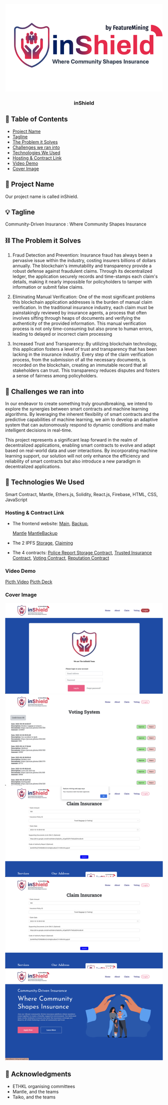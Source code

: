 <p align="center">
  <a href="" rel="noopener">
 <img src="https://github.com/jingjie00/FeatureMining/blob/main/Log-reg-1.png?raw=true" alt="inShield"></a>
</p>
<h3 align="center">inShield</h3>


## 📝 Table of Contents

- [Project Name](#project_name)
- [Tagline](#tagline)
- [The Problem it Solves](#problem)
- [Challenges we ran into](#challenges)
- [Technologies We Used](#tech)
- [Hosting & Contract Link](#link)
- [Video Demo](#video)
- [Cover Image](cover_img)

## 🧐 Project Name <a id = "project_name"></a>

Our project name is called inShield.

## 💡 Tagline <a id = "tagline"></a>

Community-Driven Insurance : Where Community Shapes Insurance

## ⛓️ The Problem it Solves <a id = "problem"></a>

1. Fraud Detection and Prevention:
Insurance fraud has always been a pervasive issue within the industry, costing insurers billions of dollars annually. The blockchain's immutability and transparency provide a robust defense against fraudulent claims. Through its decentralized ledger, the application securely records and time-stamps each claim's details, making it nearly impossible for policyholders to tamper with information or submit false claims.

2. Eliminating Manual Verification:
  One of the most significant problems this blockchain application addresses is the burden of manual claim verification. In the traditional insurance industry, each claim must be painstakingly reviewed by insurance agents, a process that often involves sifting through heaps of documents and verifying the authenticity of the provided information. This manual verification process is not only time-consuming but also prone to human errors, leading to delayed or incorrect claim processing

3. Increased Trust and Transparency:
  By utilizing blockchain technology, this application fosters a level of trust and transparency that has been lacking in the insurance industry. Every step of the claim verification process, from the submission of all the necessary documents, is recorded on the blockchain, creating an immutable record that all stakeholders can trust. This transparency reduces disputes and fosters a sense of fairness among policyholders.

## 🚀 Challenges we ran into <a id = "challenges"></a>

In our endeavor to create something truly groundbreaking, we intend to explore the synergies between smart contracts and machine learning algorithms. By leveraging the inherent flexibility of smart contracts and the predictive capabilities of machine learning, we aim to develop an adaptive system that can autonomously respond to dynamic conditions and make intelligent decisions in real-time.

This project represents a significant leap forward in the realm of decentralized applications, enabling smart contracts to evolve and adapt based on real-world data and user interactions. By incorporating machine learning support, our solution will not only enhance the efficiency and reliability of smart contracts but also introduce a new paradigm in decentralized applications.

## 🏁 Technologies We Used <a id = "tech"></a>

Smart Contract, Mantle, Ethers.js, Solidity, React.js, Firebase, HTML, CSS, JavaScript 

### Hosting & Contract Link <a id = "link"></a>
- The frontend website: 
  [Main](https://feature-mining.web.app),
  [Backup](https://feature-mining.firebaseapp.com),

  [Mantle](https://inshield@jingjietan.com)
  [MantleBackup](https://bafybeidvthhgcgvastdqm2ryso3pziqkckhlqfjvj3hljkowymaywnz3ta.ipfs.sphn.link/)

- The 2 IPFS 
  [Storage](https://ipfs.io/ipfs/QmSMaeoKXUxt6HVoHcQRYTsbbAWovUwjETvaSsWpXQqvUn),
  [Claiming](https://ipfs.io/ipfs/QmdatEiKWSaqMPmKn9zgero1Pqq7cr1gGb6UVYWRaivd3Q)

- The 4 contracts:
      [Police Report Storage Contract](/contract/StorageContract.txt),
      [Trusted Insurance Contract](/contract/TrustedInsuranceContract.txt),
      [Voting Contract](/contract/VotingContract.txt),
      [Reputation Contract](/contract/ReputationContract.txt)


### Video Demo <a id = "video"></a>
[Picth Video](https://www.youtube.com/watch?v=YDkv6ZL3EJ8)
[Picth Deck](/inShield%20-%20FeatureMining.pdf)

### Cover Image <a id = "cover_img"></a>

<img src="https://github.com/jingjie00/FeatureMining/blob/main/cover_image/inShield-1.png?raw=true" alt="inShield"></a>
<img src="https://github.com/jingjie00/FeatureMining/blob/main/cover_image/inShield-2.png?raw=true" alt="inShield"></a>
<img src="https://github.com/jingjie00/FeatureMining/blob/main/cover_image/inShield-3.png?raw=true" alt="inShield"></a>
<img src="https://github.com/jingjie00/FeatureMining/blob/main/cover_image/inShield-4.png?raw=true" alt="inShield"></a>
<img src="https://github.com/jingjie00/FeatureMining/blob/main/cover_image/inShield-5.png?raw=true" alt="inShield"></a>


## 🎉 Acknowledgments <a id = "acknowledgments"></a>
- ETHKL organising committees
- Mantle, and the teams
- Taiko, and the teams

